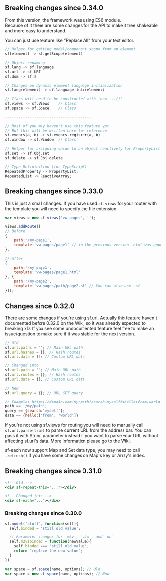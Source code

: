 ## Breaking changes since 0.34.0
From this version, the framework was using ES6 module.<br>
Because of it there are some changes for the API to make it tree shakeable and more easy to understand.

You can just use feature like "Replace All" from your text editor.
```rust
// Helper for getting model/component scope from an element
sf(element) -> sf.getScope(element)

// Object renaming
sf.lang -> sf.language
sf.url -> sf.URI
sf.dom -> sf.$

// Changes on dynamic element language initialization
sf.lang(element) -> sf.language.init(element)

// Class will need to be constructed with 'new ...()'
sf.views -> sf.Views    // Class
sf.space -> sf.Space    // Class

---------------------------------------

// Most of you may haven't use this feature yet
// But this will be written here for reference
sf.events(a, b) -> sf.events.register(a, b)
sf.window -> sf.Window  // Class

// Helper for assigning value to an object reactively for PropertyList
sf.set -> sf.Obj.set
sf.delete -> sf.Obj.delete

// Type Defininition (for TypeScript)
RepeatedProperty -> PropertyList;
RepeatedList -> ReactiveArray;
```

## Breaking changes since 0.33.0
This is just a small changes. If you have used `sf.views` for your router with the template you will need to specify the file extension.

```js
var views = new sf.views('vw-pages', '');

views.addRoute([
// Before
{
    path:'/my-page1',
    template:'vw-pages/page1' // in the previous version .html was appended here
},

// After
{
    path:'/my-page1',
    template:'vw-pages/page1.html'
}, {
    path:'/my-page2',
    template:'vw-pages/path/page2.sf' // You can also use .sf
}]);
```

## Changes since 0.32.0
There are some changes if you're using sf.url. Actually this feature haven't documented before 0.32.0 on the Wiki, so it was already expected to breaking xD. If you see some undocumented feature feel free to make an issue/question to make sure if it was stable for the next version.

```js
// Old
sf.url.paths = ''; // Main URL path
sf.url.hashes = {}; // Hash routes
sf.url.data = []; // Custom URL data

// Changed into
sf.url.path = ''; // Main URL path
sf.url.routes = {}; // Hash routes
sf.url.data = {}; // Custom URL data

// New
sf.url.query = {}; // URL GET query

// Example: https://domain.com/my/path?search=myself#;hello:from,world
path == '/my/path';
query == {search:'myself'};
data == {hello:['from', 'world']}
```

If you're not using sf.views for routing you will need to manually call `sf.url.parse(true)` to parse current URL from the address bar. You can pass it with String parameter instead if you want to parse your URL without affecting sf.url's data. More information please go to the Wiki.

sf-each now support Map and Set data type, you may need to call `.refresh()` if you have some changes on Map's key or Array's index.

## Breaking changes since 0.31.0
```xml
<!-- Old -->
<div sf-repeat-this="..."></div>

<!-- Changed into -->
<div sf-each="..."></div>
```

### Breaking changes since 0.30.0
```js
sf.model('stuff', function(self){
  self.binded = 'still old value';

  // Parameter changes for 'm2v', 'v2m', and 'on'
  self.m2v$binded = function(newValue){
    self.binded === 'still old value';
    return "replace the new value";
  }
})

var space = sf.space(name, options); // Old
var space = new sf.space(name, options); // Now
```